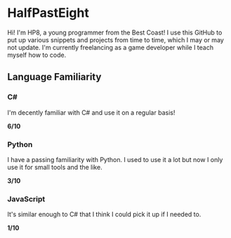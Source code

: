 # HalfPastEight

Hi! I'm HP8, a young programmer from the Best Coast! I use this GitHub to put up various snippets and projects from time to time, which I may or may not update. I'm currently freelancing as a game developer while I teach myself how to code.

## Language Familiarity

### C#

I'm decently familiar with C# and use it on a regular basis!

**6/10**

### Python

I have a passing familiarity with Python. I used to use it a lot but now I only use it for small tools and the like.

**3/10**

### JavaScript

It's similar enough to C# that I think I could pick it up if I needed to.

**1/10**
